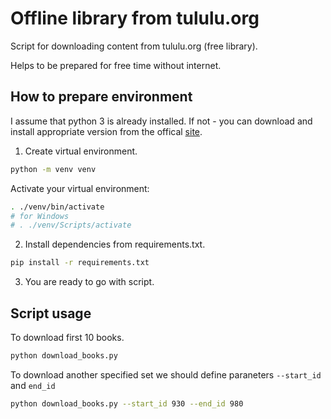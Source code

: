 # Offline library from tululu.org

Script for downloading content from tululu.org (free library).

Helps to be prepared for free time without internet.

## How to prepare environment

I assume that python 3 is already installed. If not - you can download and install appropriate version from the offical [site](https://python.org).

1. Create virtual environment.

```bash
python -m venv venv
```

Activate your virtual environment:

```bash
. ./venv/bin/activate
# for Windows
# . ./venv/Scripts/activate
```

2. Install dependencies from requirements.txt.

```bash
pip install -r requirements.txt
```

3. You are ready to go with script.

## Script usage

To download first 10 books.

```bash
python download_books.py
```

To download another specified set we should define paraneters `--start_id` and `end_id`

```bash
python download_books.py --start_id 930 --end_id 980
```

